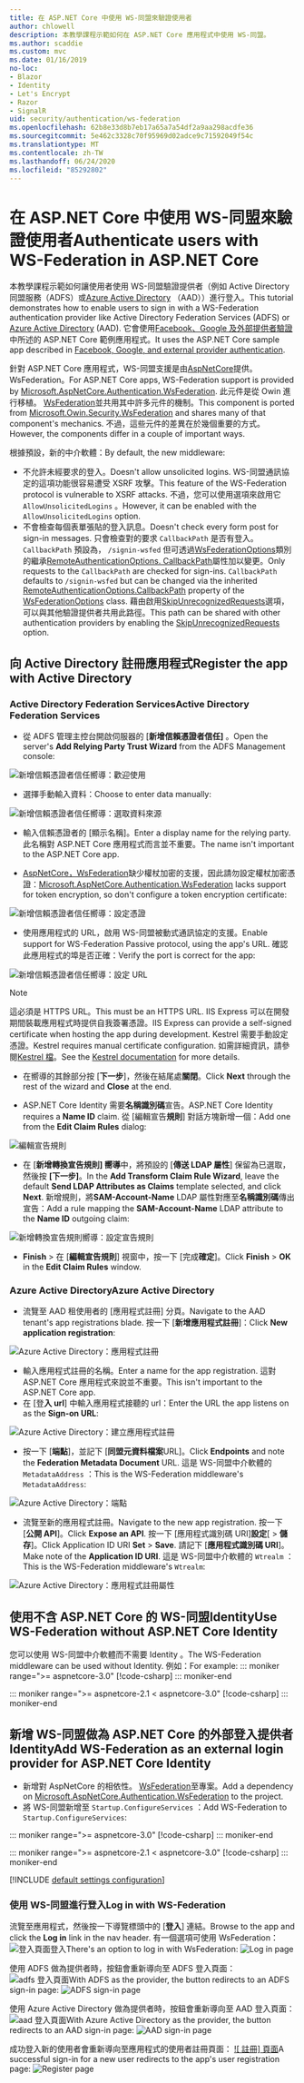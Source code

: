 ```yaml
---
title: 在 ASP.NET Core 中使用 WS-同盟來驗證使用者
author: chlowell
description: 本教學課程示範如何在 ASP.NET Core 應用程式中使用 WS-同盟。
ms.author: scaddie
ms.custom: mvc
ms.date: 01/16/2019
no-loc:
- Blazor
- Identity
- Let's Encrypt
- Razor
- SignalR
uid: security/authentication/ws-federation
ms.openlocfilehash: 62b8e33d8b7eb17a65a7a54df2a9aa298acdfe36
ms.sourcegitcommit: 5e462c3328c70f95969d02adce9c71592049f54c
ms.translationtype: MT
ms.contentlocale: zh-TW
ms.lasthandoff: 06/24/2020
ms.locfileid: "85292802"
---
```

# <a name="authenticate-users-with-ws-federation-in-aspnet-core"></a><span data-ttu-id="4da8d-103">在 ASP.NET Core 中使用 WS-同盟來驗證使用者</span><span class="sxs-lookup"><span data-stu-id="4da8d-103">Authenticate users with WS-Federation in ASP.NET Core</span></span>

<span data-ttu-id="4da8d-104">本教學課程示範如何讓使用者使用 WS-同盟驗證提供者（例如 Active Directory 同盟服務（ADFS）或[Azure Active Directory](/azure/active-directory/) （AAD））進行登入。</span><span class="sxs-lookup"><span data-stu-id="4da8d-104">This tutorial demonstrates how to enable users to sign in with a WS-Federation authentication provider like Active Directory Federation Services (ADFS) or [Azure Active Directory](/azure/active-directory/) (AAD).</span></span> <span data-ttu-id="4da8d-105">它會使用[Facebook、Google 及外部提供者驗證](xref:security/authentication/social/index)中所述的 ASP.NET Core 範例應用程式。</span><span class="sxs-lookup"><span data-stu-id="4da8d-105">It uses the ASP.NET Core sample app described in [Facebook, Google, and external provider authentication](xref:security/authentication/social/index).</span></span>

<span data-ttu-id="4da8d-106">針對 ASP.NET Core 應用程式，WS-同盟支援是由[AspNetCore](https://www.nuget.org/packages/Microsoft.AspNetCore.Authentication.WsFederation)提供。 WsFederation。</span><span class="sxs-lookup"><span data-stu-id="4da8d-106">For ASP.NET Core apps, WS-Federation support is provided by [Microsoft.AspNetCore.Authentication.WsFederation](https://www.nuget.org/packages/Microsoft.AspNetCore.Authentication.WsFederation).</span></span> <span data-ttu-id="4da8d-107">此元件是從 Owin 進行移植。 [WsFederation](https://www.nuget.org/packages/Microsoft.Owin.Security.WsFederation)並共用其中許多元件的機制。</span><span class="sxs-lookup"><span data-stu-id="4da8d-107">This component is ported from [Microsoft.Owin.Security.WsFederation](https://www.nuget.org/packages/Microsoft.Owin.Security.WsFederation) and shares many of that component's mechanics.</span></span> <span data-ttu-id="4da8d-108">不過，這些元件的差異在於幾個重要的方式。</span><span class="sxs-lookup"><span data-stu-id="4da8d-108">However, the components differ in a couple of important ways.</span></span>

<span data-ttu-id="4da8d-109">根據預設，新的中介軟體：</span><span class="sxs-lookup"><span data-stu-id="4da8d-109">By default, the new middleware:</span></span>

* <span data-ttu-id="4da8d-110">不允許未經要求的登入。</span><span class="sxs-lookup"><span data-stu-id="4da8d-110">Doesn't allow unsolicited logins.</span></span> <span data-ttu-id="4da8d-111">WS-同盟通訊協定的這項功能很容易遭受 XSRF 攻擊。</span><span class="sxs-lookup"><span data-stu-id="4da8d-111">This feature of the WS-Federation protocol is vulnerable to XSRF attacks.</span></span> <span data-ttu-id="4da8d-112">不過，您可以使用選項來啟用它 `AllowUnsolicitedLogins` 。</span><span class="sxs-lookup"><span data-stu-id="4da8d-112">However, it can be enabled with the `AllowUnsolicitedLogins` option.</span></span>
* <span data-ttu-id="4da8d-113">不會檢查每個表單張貼的登入訊息。</span><span class="sxs-lookup"><span data-stu-id="4da8d-113">Doesn't check every form post for sign-in messages.</span></span> <span data-ttu-id="4da8d-114">只會檢查對的要求 `CallbackPath` 是否有登入。 `CallbackPath` 預設為， `/signin-wsfed` 但可透過[WsFederationOptions](/dotnet/api/microsoft.aspnetcore.authentication.wsfederation.wsfederationoptions)類別的繼承[RemoteAuthenticationOptions. CallbackPath](/dotnet/api/microsoft.aspnetcore.authentication.remoteauthenticationoptions.callbackpath)屬性加以變更。</span><span class="sxs-lookup"><span data-stu-id="4da8d-114">Only requests to the `CallbackPath` are checked for sign-ins. `CallbackPath` defaults to `/signin-wsfed` but can be changed via the inherited [RemoteAuthenticationOptions.CallbackPath](/dotnet/api/microsoft.aspnetcore.authentication.remoteauthenticationoptions.callbackpath) property of the [WsFederationOptions](/dotnet/api/microsoft.aspnetcore.authentication.wsfederation.wsfederationoptions) class.</span></span> <span data-ttu-id="4da8d-115">藉由啟用[SkipUnrecognizedRequests](/dotnet/api/microsoft.aspnetcore.authentication.wsfederation.wsfederationoptions.skipunrecognizedrequests)選項，可以與其他驗證提供者共用此路徑。</span><span class="sxs-lookup"><span data-stu-id="4da8d-115">This path can be shared with other authentication providers by enabling the [SkipUnrecognizedRequests](/dotnet/api/microsoft.aspnetcore.authentication.wsfederation.wsfederationoptions.skipunrecognizedrequests) option.</span></span>

## <a name="register-the-app-with-active-directory"></a><span data-ttu-id="4da8d-116">向 Active Directory 註冊應用程式</span><span class="sxs-lookup"><span data-stu-id="4da8d-116">Register the app with Active Directory</span></span>

### <a name="active-directory-federation-services"></a><span data-ttu-id="4da8d-117">Active Directory Federation Services</span><span class="sxs-lookup"><span data-stu-id="4da8d-117">Active Directory Federation Services</span></span>

* <span data-ttu-id="4da8d-118">從 ADFS 管理主控台開啟伺服器的 [**新增信賴憑證者信任]** 。</span><span class="sxs-lookup"><span data-stu-id="4da8d-118">Open the server's **Add Relying Party Trust Wizard** from the ADFS Management console:</span></span>

![新增信賴憑證者信任嚮導：歡迎使用](ws-federation/_static/AdfsAddTrust.png)

* <span data-ttu-id="4da8d-120">選擇手動輸入資料：</span><span class="sxs-lookup"><span data-stu-id="4da8d-120">Choose to enter data manually:</span></span>

![新增信賴憑證者信任嚮導：選取資料來源](ws-federation/_static/AdfsSelectDataSource.png)

* <span data-ttu-id="4da8d-122">輸入信賴憑證者的 [顯示名稱]。</span><span class="sxs-lookup"><span data-stu-id="4da8d-122">Enter a display name for the relying party.</span></span> <span data-ttu-id="4da8d-123">此名稱對 ASP.NET Core 應用程式而言並不重要。</span><span class="sxs-lookup"><span data-stu-id="4da8d-123">The name isn't important to the ASP.NET Core app.</span></span>

* <span data-ttu-id="4da8d-124">[AspNetCore，WsFederation](https://www.nuget.org/packages/Microsoft.AspNetCore.Authentication.WsFederation)缺少權杖加密的支援，因此請勿設定權杖加密憑證：</span><span class="sxs-lookup"><span data-stu-id="4da8d-124">[Microsoft.AspNetCore.Authentication.WsFederation](https://www.nuget.org/packages/Microsoft.AspNetCore.Authentication.WsFederation) lacks support for token encryption, so don't configure a token encryption certificate:</span></span>

![新增信賴憑證者信任嚮導：設定憑證](ws-federation/_static/AdfsConfigureCert.png)

* <span data-ttu-id="4da8d-126">使用應用程式的 URL，啟用 WS-同盟被動式通訊協定的支援。</span><span class="sxs-lookup"><span data-stu-id="4da8d-126">Enable support for WS-Federation Passive protocol, using the app's URL.</span></span> <span data-ttu-id="4da8d-127">確認此應用程式的埠是否正確：</span><span class="sxs-lookup"><span data-stu-id="4da8d-127">Verify the port is correct for the app:</span></span>

![新增信賴憑證者信任嚮導：設定 URL](ws-federation/_static/AdfsConfigureUrl.png)

> [!NOTE]
> <span data-ttu-id="4da8d-129">這必須是 HTTPS URL。</span><span class="sxs-lookup"><span data-stu-id="4da8d-129">This must be an HTTPS URL.</span></span> <span data-ttu-id="4da8d-130">IIS Express 可以在開發期間裝載應用程式時提供自我簽署憑證。</span><span class="sxs-lookup"><span data-stu-id="4da8d-130">IIS Express can provide a self-signed certificate when hosting the app during development.</span></span> <span data-ttu-id="4da8d-131">Kestrel 需要手動設定憑證。</span><span class="sxs-lookup"><span data-stu-id="4da8d-131">Kestrel requires manual certificate configuration.</span></span> <span data-ttu-id="4da8d-132">如需詳細資訊，請參閱[Kestrel 檔](xref:fundamentals/servers/kestrel)。</span><span class="sxs-lookup"><span data-stu-id="4da8d-132">See the [Kestrel documentation](xref:fundamentals/servers/kestrel) for more details.</span></span>

* <span data-ttu-id="4da8d-133">在嚮導的其餘部分按 [**下一步**]，然後在結尾處**關閉**。</span><span class="sxs-lookup"><span data-stu-id="4da8d-133">Click **Next** through the rest of the wizard and **Close** at the end.</span></span>

* <span data-ttu-id="4da8d-134">ASP.NET Core Identity 需要**名稱識別碼**宣告。</span><span class="sxs-lookup"><span data-stu-id="4da8d-134">ASP.NET Core Identity requires a **Name ID** claim.</span></span> <span data-ttu-id="4da8d-135">從 [編輯宣告**規則**] 對話方塊新增一個：</span><span class="sxs-lookup"><span data-stu-id="4da8d-135">Add one from the **Edit Claim Rules** dialog:</span></span>

![編輯宣告規則](ws-federation/_static/EditClaimRules.png)

* <span data-ttu-id="4da8d-137">在 [**新增轉換宣告規則] 嚮導**中，將預設的 [**傳送 LDAP 屬性**] 保留為已選取，然後按 **[下一步]**。</span><span class="sxs-lookup"><span data-stu-id="4da8d-137">In the **Add Transform Claim Rule Wizard**, leave the default **Send LDAP Attributes as Claims** template selected, and click **Next**.</span></span> <span data-ttu-id="4da8d-138">新增規則，將**SAM-Account-Name** LDAP 屬性對應至**名稱識別碼**傳出宣告：</span><span class="sxs-lookup"><span data-stu-id="4da8d-138">Add a rule mapping the **SAM-Account-Name** LDAP attribute to the **Name ID** outgoing claim:</span></span>

![新增轉換宣告規則嚮導：設定宣告規則](ws-federation/_static/AddTransformClaimRule.png)

* <span data-ttu-id="4da8d-140">**Finish**  >  在 [**編輯宣告規則**] 視窗中，按一下 [完成**確定**]。</span><span class="sxs-lookup"><span data-stu-id="4da8d-140">Click **Finish** > **OK** in the **Edit Claim Rules** window.</span></span>

### <a name="azure-active-directory"></a><span data-ttu-id="4da8d-141">Azure Active Directory</span><span class="sxs-lookup"><span data-stu-id="4da8d-141">Azure Active Directory</span></span>

* <span data-ttu-id="4da8d-142">流覽至 AAD 租使用者的 [應用程式註冊] 分頁。</span><span class="sxs-lookup"><span data-stu-id="4da8d-142">Navigate to the AAD tenant's app registrations blade.</span></span> <span data-ttu-id="4da8d-143">按一下 [**新增應用程式註冊**]：</span><span class="sxs-lookup"><span data-stu-id="4da8d-143">Click **New application registration**:</span></span>

![Azure Active Directory：應用程式註冊](ws-federation/_static/AadNewAppRegistration.png)

* <span data-ttu-id="4da8d-145">輸入應用程式註冊的名稱。</span><span class="sxs-lookup"><span data-stu-id="4da8d-145">Enter a name for the app registration.</span></span> <span data-ttu-id="4da8d-146">這對 ASP.NET Core 應用程式來說並不重要。</span><span class="sxs-lookup"><span data-stu-id="4da8d-146">This isn't important to the ASP.NET Core app.</span></span>
* <span data-ttu-id="4da8d-147">在 [登**入 url**] 中輸入應用程式接聽的 url：</span><span class="sxs-lookup"><span data-stu-id="4da8d-147">Enter the URL the app listens on as the **Sign-on URL**:</span></span>

![Azure Active Directory：建立應用程式註冊](ws-federation/_static/AadCreateAppRegistration.png)

* <span data-ttu-id="4da8d-149">按一下 [**端點**]，並記下 [**同盟元資料檔案**URL]。</span><span class="sxs-lookup"><span data-stu-id="4da8d-149">Click **Endpoints** and note the **Federation Metadata Document** URL.</span></span> <span data-ttu-id="4da8d-150">這是 WS-同盟中介軟體的 `MetadataAddress` ：</span><span class="sxs-lookup"><span data-stu-id="4da8d-150">This is the WS-Federation middleware's `MetadataAddress`:</span></span>

![Azure Active Directory：端點](ws-federation/_static/AadFederationMetadataDocument.png)

* <span data-ttu-id="4da8d-152">流覽至新的應用程式註冊。</span><span class="sxs-lookup"><span data-stu-id="4da8d-152">Navigate to the new app registration.</span></span> <span data-ttu-id="4da8d-153">按一下 [**公開 API**]。</span><span class="sxs-lookup"><span data-stu-id="4da8d-153">Click **Expose an API**.</span></span> <span data-ttu-id="4da8d-154">按一下 [應用程式識別碼 URI]**設定**[  >  **儲存**]。</span><span class="sxs-lookup"><span data-stu-id="4da8d-154">Click Application ID URI **Set** > **Save**.</span></span> <span data-ttu-id="4da8d-155">請記下 [**應用程式識別碼 URI**]。</span><span class="sxs-lookup"><span data-stu-id="4da8d-155">Make note of the  **Application ID URI**.</span></span> <span data-ttu-id="4da8d-156">這是 WS-同盟中介軟體的 `Wtrealm` ：</span><span class="sxs-lookup"><span data-stu-id="4da8d-156">This is the WS-Federation middleware's `Wtrealm`:</span></span>

![Azure Active Directory：應用程式註冊屬性](ws-federation/_static/AadAppIdUri.png)

## <a name="use-ws-federation-without-aspnet-core-identity"></a><span data-ttu-id="4da8d-158">使用不含 ASP.NET Core 的 WS-同盟Identity</span><span class="sxs-lookup"><span data-stu-id="4da8d-158">Use WS-Federation without ASP.NET Core Identity</span></span>

<span data-ttu-id="4da8d-159">您可以使用 WS-同盟中介軟體而不需要 Identity 。</span><span class="sxs-lookup"><span data-stu-id="4da8d-159">The WS-Federation middleware can be used without Identity.</span></span> <span data-ttu-id="4da8d-160">例如：</span><span class="sxs-lookup"><span data-stu-id="4da8d-160">For example:</span></span>
::: moniker range=">= aspnetcore-3.0"
[!code-csharp[](ws-federation/samples/StartupNon31.cs?name=snippet)]
::: moniker-end

::: moniker range=">= aspnetcore-2.1 < aspnetcore-3.0"
[!code-csharp[](ws-federation/samples/StartupNon21.cs?name=snippet)]
::: moniker-end

## <a name="add-ws-federation-as-an-external-login-provider-for-aspnet-core-identity"></a><span data-ttu-id="4da8d-161">新增 WS-同盟做為 ASP.NET Core 的外部登入提供者Identity</span><span class="sxs-lookup"><span data-stu-id="4da8d-161">Add WS-Federation as an external login provider for ASP.NET Core Identity</span></span>

* <span data-ttu-id="4da8d-162">新增對 AspNetCore 的相依性。 [WsFederation](https://www.nuget.org/packages/Microsoft.AspNetCore.Authentication.WsFederation)至專案。</span><span class="sxs-lookup"><span data-stu-id="4da8d-162">Add a dependency on [Microsoft.AspNetCore.Authentication.WsFederation](https://www.nuget.org/packages/Microsoft.AspNetCore.Authentication.WsFederation) to the project.</span></span>
* <span data-ttu-id="4da8d-163">將 WS-同盟新增至 `Startup.ConfigureServices` ：</span><span class="sxs-lookup"><span data-stu-id="4da8d-163">Add WS-Federation to `Startup.ConfigureServices`:</span></span>

::: moniker range=">= aspnetcore-3.0"
[!code-csharp[](ws-federation/samples/Startup31.cs?name=snippet)]
::: moniker-end

::: moniker range=">= aspnetcore-2.1 < aspnetcore-3.0"
[!code-csharp[](ws-federation/samples/Startup21.cs?name=snippet)]
::: moniker-end

[!INCLUDE [default settings configuration](social/includes/default-settings.md)]

### <a name="log-in-with-ws-federation"></a><span data-ttu-id="4da8d-164">使用 WS-同盟進行登入</span><span class="sxs-lookup"><span data-stu-id="4da8d-164">Log in with WS-Federation</span></span>

<span data-ttu-id="4da8d-165">流覽至應用程式，然後按一下導覽標頭中的 [**登入**] 連結。</span><span class="sxs-lookup"><span data-stu-id="4da8d-165">Browse to the app and click the **Log in** link in the nav header.</span></span> <span data-ttu-id="4da8d-166">有一個選項可使用 WsFederation： ![ 登入頁面登入](ws-federation/_static/WsFederationButton.png)</span><span class="sxs-lookup"><span data-stu-id="4da8d-166">There's an option to log in with WsFederation: ![Log in page](ws-federation/_static/WsFederationButton.png)</span></span>

<span data-ttu-id="4da8d-167">使用 ADFS 做為提供者時，按鈕會重新導向至 ADFS 登入頁面： ![ adfs 登入頁面](ws-federation/_static/AdfsLoginPage.png)</span><span class="sxs-lookup"><span data-stu-id="4da8d-167">With ADFS as the provider, the button redirects to an ADFS sign-in page: ![ADFS sign-in page](ws-federation/_static/AdfsLoginPage.png)</span></span>

<span data-ttu-id="4da8d-168">使用 Azure Active Directory 做為提供者時，按鈕會重新導向至 AAD 登入頁面： ![ aad 登入頁面](ws-federation/_static/AadSignIn.png)</span><span class="sxs-lookup"><span data-stu-id="4da8d-168">With Azure Active Directory as the provider, the button redirects to an AAD sign-in page: ![AAD sign-in page](ws-federation/_static/AadSignIn.png)</span></span>

<span data-ttu-id="4da8d-169">成功登入新的使用者會重新導向至應用程式的使用者註冊頁面： [ ![ 註冊] 頁面](ws-federation/_static/Register.png)</span><span class="sxs-lookup"><span data-stu-id="4da8d-169">A successful sign-in for a new user redirects to the app's user registration page: ![Register page](ws-federation/_static/Register.png)</span></span>
